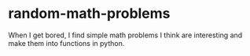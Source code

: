 # random-math-problems
When I get bored, I find simple math problems I think are interesting and make them into functions in python.
